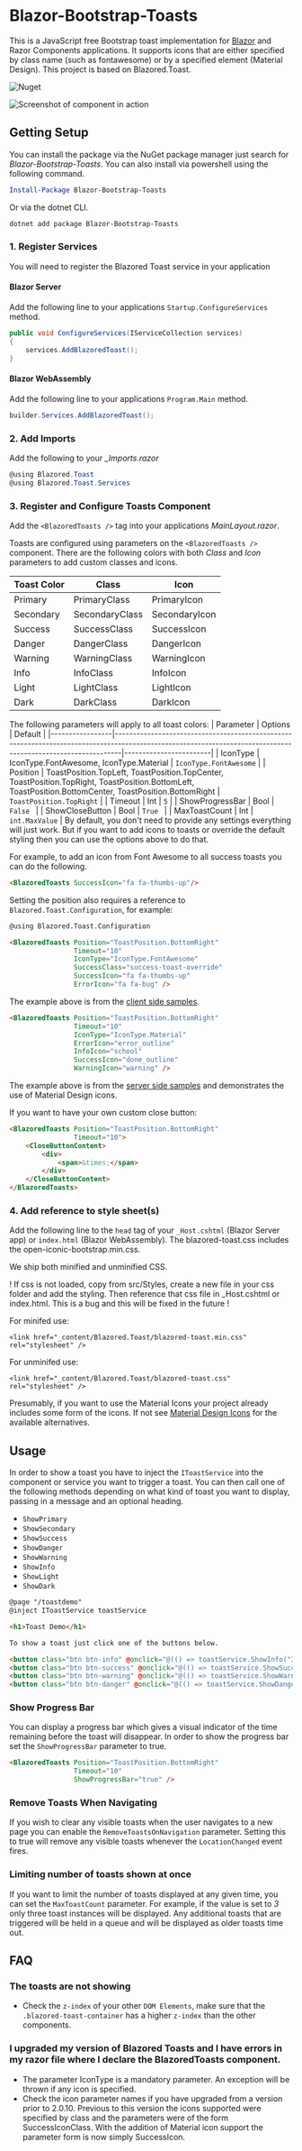 # Blazor-Bootstrap-Toasts
This is a JavaScript free Bootstrap toast implementation for [Blazor](https://blazor.net) and Razor Components applications. It supports icons that are either specified by class name (such as fontawesome) or by a specified element (Material Design). This project is based on Blazored.Toast.



![Nuget](https://img.shields.io/nuget/v/blazor-bootstrap-toasts.svg)

![Screenshot of component in action](screenshot.png)

## Getting Setup
You can install the package via the NuGet package manager just search for *Blazor-Bootstrap-Toasts*. You can also install via powershell using the following command.

```powershell
Install-Package Blazor-Bootstrap-Toasts
```

Or via the dotnet CLI.

```bash
dotnet add package Blazor-Bootstrap-Toasts
```

### 1. Register Services
You will need to register the Blazored Toast service in your application

#### Blazor Server
Add the following line to your applications `Startup.ConfigureServices` method.

```csharp
public void ConfigureServices(IServiceCollection services)
{
    services.AddBlazoredToast();
}
```

#### Blazor WebAssembly
Add the following line to your applications `Program.Main` method.

```csharp
builder.Services.AddBlazoredToast();
```

### 2. Add Imports
Add the following to your *_Imports.razor*

```csharp
@using Blazored.Toast
@using Blazored.Toast.Services
```

### 3. Register and Configure Toasts Component
Add the `<BlazoredToasts />` tag into your applications *MainLayout.razor*.

Toasts are configured using parameters on the `<BlazoredToasts />` component. There are the following colors with both *Class* and *Icon* parameters to add custom classes and icons.

| Toast Color | Class          | Icon          |
|-------------|----------------|---------------|
| Primary     | PrimaryClass   | PrimaryIcon   |
| Secondary   | SecondaryClass | SecondaryIcon |
| Success     | SuccessClass   | SuccessIcon   |
| Danger      | DangerClass    | DangerIcon    |
| Warning     | WarningClass   | WarningIcon   |
| Info        | InfoClass      | InfoIcon      |
| Light       | LightClass     | LightIcon     |
| Dark        | DarkClass      | DarkIcon      |

The following parameters will apply to all toast colors:
| Parameter       | Options                                                                                                                                                      | Default                |
|-----------------|--------------------------------------------------------------------------------------------------------------------------------------------------------------|------------------------|
| IconType        | IconType.FontAwesome, IconType.Material                                                                                                                     | `IconType.FontAwesome`   |
| Position        | ToastPosition.TopLeft, ToastPosition.TopCenter, ToastPosition.TopRight, ToastPosition.BottomLeft, ToastPosition.BottomCenter, ToastPosition.BottomRight | `ToastPosition.TopRight` |
| Timeout         | Int                                                                                                                                                          | `5`                      |
| ShowProgressBar | Bool                                                                                                                                                         | `False `                 |
| ShowCloseButton | Bool                                                                                                                                                         | `True `                  |
| MaxToastCount   | Int                                                                                                                                                          | `int.MaxValue`         |
By default, you don't need to provide any settings everything will just work. But if you want to add icons to toasts or override the default styling then you can use the options above to do that. 

For example, to add an icon from Font Awesome to all success toasts you can do the following.

```html
<BlazoredToasts SuccessIcon="fa fa-thumbs-up"/>
```

Setting the position also requires a reference to `Blazored.Toast.Configuration`, for example:

```html
@using Blazored.Toast.Configuration

<BlazoredToasts Position="ToastPosition.BottomRight"
                Timeout="10"
                IconType="IconType.FontAwesome"
                SuccessClass="success-toast-override"
                SuccessIcon="fa fa-thumbs-up"
                ErrorIcon="fa fa-bug" />
```
The example above is from the [client side samples](https://github.com/Blazored/Toast/tree/master/samples).

```html
<BlazoredToasts Position="ToastPosition.BottomRight"
                Timeout="10"
                IconType="IconType.Material"
                ErrorIcon="error_outline"
                InfoIcon="school"
                SuccessIcon="done_outline"
                WarningIcon="warning" />
```
The example above is from the [server side samples](https://github.com/Blazored/Toast/tree/master/samples) and demonstrates the use of Material Design icons.


If you want to have your own custom close button:
```html
<BlazoredToasts Position="ToastPosition.BottomRight"
                Timeout="10">
    <CloseButtonContent>
        <div>
            <span>&times;</span>
        </div>
    </CloseButtonContent>
</BlazoredToasts>
```

### 4. Add reference to style sheet(s)
Add the following line to the `head` tag of your `_Host.cshtml` (Blazor Server app) or `index.html` (Blazor WebAssembly).
The blazored-toast.css includes the open-iconic-bootstrap.min.css.

We ship both minified and unminified CSS.

! If css is not loaded, copy from src/Styles, create a new file in your css folder and add the styling. Then reference that css file in _Host.cshtml or index.html. This is a bug and this will be fixed in the future !

For minifed use:

```
<link href="_content/Blazored.Toast/blazored-toast.min.css" rel="stylesheet" />
```

For unminifed use:
```
<link href="_content/Blazored.Toast/blazored-toast.css" rel="stylesheet" />
```

Presumably, if you want to use the Material Icons your project already includes some form of the icons. If not see [Material Design Icons](https://dev.materialdesignicons.com/getting-started/webfont) for the available alternatives.

## Usage
In order to show a toast you have to inject the `IToastService` into the component or service you want to trigger a toast. You can then call one of the following methods depending on what kind of toast you want to display, passing in a message and an optional heading.

- `ShowPrimary`
- `ShowSecondary`
- `ShowSuccess`
- `ShowDanger`
- `ShowWarning`
- `ShowInfo`
- `ShowLight`
- `ShowDark`


```html
@page "/toastdemo"
@inject IToastService toastService

<h1>Toast Demo</h1>

To show a toast just click one of the buttons below.

<button class="btn btn-info" @onclick="@(() => toastService.ShowInfo("I'm an INFO message"))">Info Toast</button>
<button class="btn btn-success" @onclick="@(() => toastService.ShowSuccess("I'm a SUCCESS message with a custom title", "Congratulations!"))">Success Toast</button>
<button class="btn btn-warning" @onclick="@(() => toastService.ShowWarning("I'm a WARNING message"))">Warning Toast</button>
<button class="btn btn-danger" @onclick="@(() => toastService.ShowDanger("I'm an ERROR message"))">Error Toast</button>
```

### Show Progress Bar
You can display a progress bar which gives a visual indicator of the time remaining before the toast will disappear. In order to show the progress bar set the `ShowProgressBar` parameter to true.

```html
<BlazoredToasts Position="ToastPosition.BottomRight"
                Timeout="10"
                ShowProgressBar="true" />
```

### Remove Toasts When Navigating
If you wish to clear any visible toasts when the user navigates to a new page you can enable the `RemoveToastsOnNavigation` parameter. Setting this to true will remove any visible toasts whenever the `LocationChanged` event fires.

### Limiting number of toasts shown at once
If you want to limit the number of toasts displayed at any given time, you can set the `MaxToastCount` parameter. For example, if the value is set to *3* only three toast instances will be displayed. Any additional toasts that are triggered will be held in a queue and will be displayed as older toasts time out.

## FAQ
### The toasts are not showing
- Check the `z-index` of your other `DOM Elements`, make sure that the `.blazored-toast-container` has a higher `z-index` than the other components.
### I upgraded my version of Blazored Toasts and I have errors in my razor file where I declare the BlazoredToasts component.
- The parameter IconType is a mandatory parameter. An exception will be thrown if any icon is specified.
- Check the icon parameter names if you have upgraded from a version prior to 2.0.10. Previous to this version the icons supported were specified by class and the parameters were of the form SuccessIconClass. With the addition of Material icon support the parameter form is now simply SuccessIcon.

